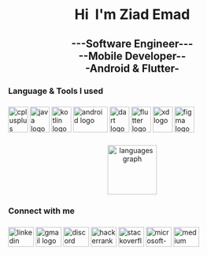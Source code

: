 <h1 align="center">Hi 
  <img src="https://user-images.githubusercontent.com/18350557/176309783-0785949b-9127-417c-8b55-ab5a4333674e.gif" alt="" style="max-width: 100%; display: inline-block;" data-target="animated-image.originalImage">
  I'm Ziad Emad</h1>

###

<h2 align="center">---Software Engineer---<br>--Mobile Developer--<br>-Android & Flutter-</h2>

###

<h3 align="left">Language & Tools I used</h3>

###

<div align="left">
  <img src="https://seeklogo.com/images/C/c-logo-43CE78FF9C-seeklogo.com.png" height="52" width="40" alt="cplusplus logo"/>
  <img src="https://seeklogo.com/images/J/java-logo-7F8B35BAB3-seeklogo.com.png" height="52" width="40" alt="java logo"/>
  <img src="https://seeklogo.com/images/K/kotlin-logo-30C1970B05-seeklogo.com.png" height="52" width="40" alt="kotlin logo"/>
  <img src="https://vision-air.github.io/img/background/android.png" height="52" width="70" alt="android logo"/>
  <img src="https://seeklogo.com/images/D/dart-logo-FDA1939EC4-seeklogo.com.png" height="52" width="40" alt="dart logo"/>
  <img src="https://seeklogo.com/images/F/flutter-logo-5086DD11C5-seeklogo.com.png" height="52" width="40" alt="flutter logo"/>
  <img src="https://seeklogo.com/images/A/adobe-xd-logo-39468DE5D4-seeklogo.com.png" height="52" width="40" alt="xd logo"/>
  <img src="https://pnggrid.com/wp-content/uploads/2022/02/Figma-Logo-Transparent.png" height="52" width="40" alt="figma logo"/>
</div>

###

<div align="center">
  <img src="https://github-readme-stats.vercel.app/api/top-langs?username=ZiadEmad0124&locale=en&hide_title=true&layout=compact&card_width=320&langs_count=10&theme=github_dark&hide_border=true" height="100" alt="languages graph"  />
</div>

###

<h3 align="left">Connect with me</h3>

###

<div align="left">
  <img src="https://raw.githubusercontent.com/maurodesouza/profile-readme-generator/master/src/assets/icons/social/linkedin/default.svg" width="52" height="40" alt="linkedin logo"  />
  <img src="https://raw.githubusercontent.com/maurodesouza/profile-readme-generator/master/src/assets/icons/social/gmail/default.svg" width="52" height="40" alt="gmail logo"  />
  <img src="https://raw.githubusercontent.com/maurodesouza/profile-readme-generator/master/src/assets/icons/social/discord/default.svg" width="52" height="40" alt="discord logo"  />
  <img src="https://raw.githubusercontent.com/maurodesouza/profile-readme-generator/master/src/assets/icons/social/hackerrank/default.svg" width="52" height="40" alt="hackerrank logo"  />
  <img src="https://raw.githubusercontent.com/maurodesouza/profile-readme-generator/master/src/assets/icons/social/stackoverflow/default.svg" width="52" height="40" alt="stackoverflow logo"  />
  <img src="https://raw.githubusercontent.com/maurodesouza/profile-readme-generator/master/src/assets/icons/social/microsoft-outlook/default.svg" width="52" height="40" alt="microsoft-outlook logo"  />
  <img src="https://raw.githubusercontent.com/maurodesouza/profile-readme-generator/master/src/assets/icons/social/medium/default.svg" width="52" height="40" alt="medium logo"  />
</div>

###

